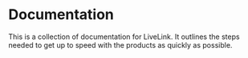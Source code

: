 # Documentation

This is a collection of documentation for LiveLink. It outlines the steps needed to get up to speed with the products as quickly as possible.
